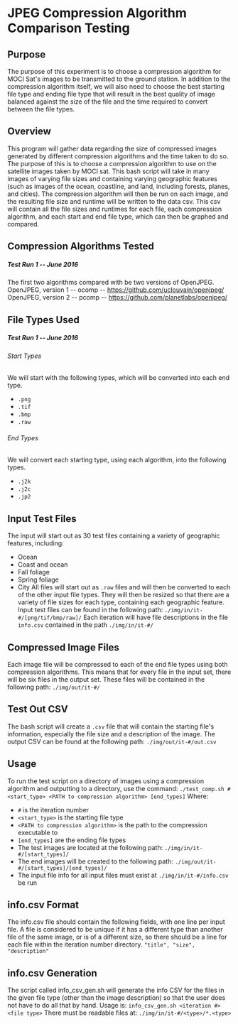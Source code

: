 # JPEG Compression Algorithm Comparison Testing

## Purpose
The purpose of this experiment is to choose a compression algorithm for MOCI
Sat's images to be transmitted to the ground station. In addition to the
compression algorithm itself, we will also need to choose the best starting file
type and ending file type that will result in the best quality of image balanced
against the size of the file and the time required to convert between the file
types.

## Overview
This program will gather data regarding the size of compressed images generated
by different compression algorithms and the time taken to do so. The purpose of
this is to choose a compression algorithm to use on the satellite images taken
by MOCI sat. This bash script will take in many images of varying file sizes and
containing varying geographic features (such as images of the ocean, coastline,
and land, including forests, planes, and cities). The compression algorithm will
then be run on each image, and the resulting file size and runtime will be
written to the data csv. This csv will contain all the file sizes and runtimes
for each file, each compression algorithm, and each start and end file type,
which can then be graphed and compared.

## Compression Algorithms Tested
##### Test Run 1 -- June 2016
The first two algorithms compared with be two versions of OpenJPEG.
OpenJPEG, version 1 -- ocomp -- https://github.com/uclouvain/openjpeg/
OpenJPEG, version 2 -- pcomp -- https://github.com/planetlabs/openjpeg/

## File Types Used
##### Test Run 1 -- June 2016
###### Start Types
We will start with the following types, which will be converted into each end
type.
- `.png`
- `.tif`
- `.bmp`
- `.raw`

###### End Types
We will convert each starting type, using each algorithm, into the following
types.
- `.j2k`
- `.j2c`
- `.jp2`

## Input Test Files
The input will start out as 30 test files containing a variety of geographic
features, including:
- Ocean
- Coast and ocean
- Fall foliage
- Spring foliage
- City
All files will start out as `.raw` files and will then be converted to each of
the other input file types. They will then be resized so that there are a
variety of file sizes for each type, containing each geographic feature.
Input test files can be found in the following path:
`./img/in/it-#/[png/tif/bmp/raw]/`
Each iteration will have file descriptions in the file `info.csv` contained in
the path `./img/in/it-#/`

## Compressed Image Files
Each image file will be compressed to each of the end file types using both
compression algorithms. This means that for every file in the input set, there
will be six files in the output set. These files will be contained in the
following path: `./img/out/it-#/`

## Test Out CSV
The bash script will create a `.csv` file that will contain the starting file's
information, especially the file size and a description of the image.
The output CSV can be found at the following path: `./img/out/it-#/out.csv`

## Usage
To run the test script on a directory of images using a compression algorithm
and outputting to a directory, use the command:
`./test_comp.sh # <start_type> <PATH to compression algorithm> [end_types]`
Where:
- `#` is the iteration number
- `<start_type>` is the starting file type
- `<PATH to compression algorithm>` is the path to the compression executable to
- `[end_types]` are the ending file types
- The test images are located at the following path: 
`./img/in/it-#/[start_types]/`
- The end images will be created to the following path: 
`./img/out/it-#/[start_types]/[end_types]/`
- The input file info for all input files must exist at `./img/in/it-#/info.csv`
  be run

## info.csv Format
The info.csv file should contain the following fields, with one line per input
file. A file is considered to be unique if it has a different type than another
file of the same image, or is of a different size, so there should be a line for
each file within the iteration number directory.
`"title", "size", "description"`

## info.csv Generation
The script called info_csv_gen.sh will generate the info CSV for the files in
the given file type (other than the image description) so that the user does not
have to do all that by hand.
Usage is: `info_csv_gen.sh <iteration #> <file type>`
There must be readable files at: `./img/in/it-#/<type>/*.<type>`
